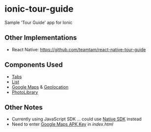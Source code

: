# ionic-tour-guide
Sample 'Tour Guide' app for Ionic

## Other Implementations
* React Native: <https://github.com/teamtam/react-native-tour-guide>

## Components Used
* [Tabs](https://ionicframework.com/docs/api/components/tabs/Tabs/)
* [List](https://ionicframework.com/docs/api/components/list/List/)
* [Google Maps](https://developers.google.com/maps/documentation/javascript/) & [Geolocation](https://ionicframework.com/docs/native/geolocation/)
* [PhotoLibrary](https://ionicframework.com/docs/native/photo-library/)

## Other Notes
* Currently using JavaScript SDK ... could use [Native SDK](https://ionicframework.com/docs/native/google-maps/) instead
* Need to enter [Google Maps APK Key](https://developers.google.com/maps/documentation/javascript/get-api-key) in *index.html*